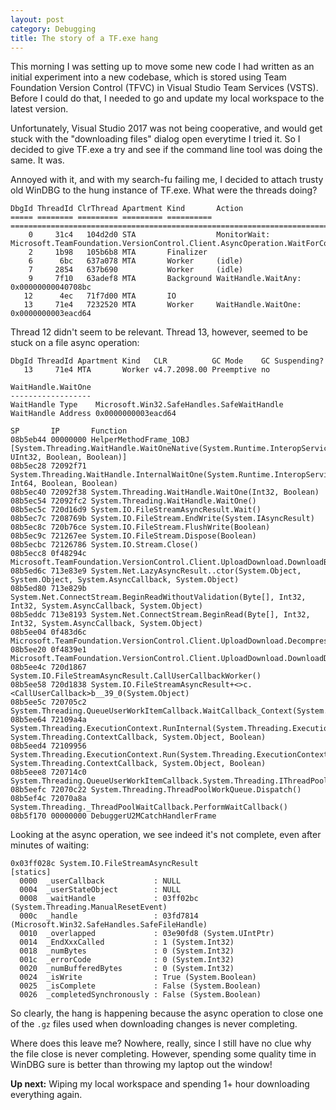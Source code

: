 ```yaml
---
layout: post
category: Debugging
title: The story of a TF.exe hang
---
```


This morning I was setting up to move some new code I had written as an initial experiment into a new codebase,
which is stored using Team Foundation Version Control (TFVC) in Visual Studio Team Services (VSTS). Before I could
do that, I needed to go and update my local workspace to the latest version.

Unfortunately, Visual Studio 2017 was not being cooperative, and would get stuck with the "downloading files" dialog open everytime I tried it.
So I decided to give TF.exe a try and see if the command line tool was doing the same. It was.

Annoyed with it, and with my search-fu failing me, I decided to attach trusty old WinDBG to the hung instance of TF.exe. What were the threads doing?

```
DbgId ThreadId ClrThread Apartment Kind       Action
===== ======== ========= ========= ========== ===================================================================================================
    0     31c4   104d2d0 STA                  MonitorWait: Microsoft.TeamFoundation.VersionControl.Client.AsyncOperation.WaitForCompletion(Int32)
    2     1b98   105b6b8 MTA       Finalizer  
    6      6bc   637a078 MTA       Worker     (idle)
    7     2854   637b690           Worker     (idle)
    9     7f10   63adef8 MTA       Background WaitHandle.WaitAny: 0x00000000040708bc
   12      4ec   71f7d00 MTA       IO         
   13     71e4   7232520 MTA       Worker     WaitHandle.WaitOne: 0x0000000003eacd64
``` 

Thread 12 didn't seem to be relevant. Thread 13, however, seemed to be stuck on a file async operation:

```
DbgId ThreadId Apartment Kind   CLR          GC Mode    GC Suspending?
   13     71e4 MTA       Worker v4.7.2098.00 Preemptive no

WaitHandle.WaitOne
------------------
WaitHandle Type    Microsoft.Win32.SafeHandles.SafeWaitHandle
WaitHandle Address 0x0000000003eacd64

SP       IP       Function
08b5eb44 00000000 HelperMethodFrame_1OBJ [System.Threading.WaitHandle.WaitOneNative(System.Runtime.InteropServices.SafeHandle, UInt32, Boolean, Boolean)]
08b5ec28 72092f71 System.Threading.WaitHandle.InternalWaitOne(System.Runtime.InteropServices.SafeHandle, Int64, Boolean, Boolean)
08b5ec40 72092f38 System.Threading.WaitHandle.WaitOne(Int32, Boolean)
08b5ec54 72092fc2 System.Threading.WaitHandle.WaitOne()
08b5ec5c 720d16d9 System.IO.FileStreamAsyncResult.Wait()
08b5ec7c 7208769b System.IO.FileStream.EndWrite(System.IAsyncResult)
08b5ec8c 720b76ce System.IO.FileStream.FlushWrite(Boolean)
08b5ec9c 721267ee System.IO.FileStream.Dispose(Boolean)
08b5ecbc 72126786 System.IO.Stream.Close()
08b5ecc8 0f48294c Microsoft.TeamFoundation.VersionControl.Client.UploadDownload.DownloadBeginReadCallback(System.IAsyncResult)
08b5ed6c 713e83e9 System.Net.LazyAsyncResult..ctor(System.Object, System.Object, System.AsyncCallback, System.Object)
08b5ed80 713e829b System.Net.ConnectStream.BeginReadWithoutValidation(Byte[], Int32, Int32, System.AsyncCallback, System.Object)
08b5eddc 713e8193 System.Net.ConnectStream.BeginRead(Byte[], Int32, Int32, System.AsyncCallback, System.Object)
08b5ee04 0f483d6c Microsoft.TeamFoundation.VersionControl.Client.UploadDownload.DecompressAndWriteChunk(DownloadAsyncResult)
08b5ee20 0f4839e1 Microsoft.TeamFoundation.VersionControl.Client.UploadDownload.DownloadDestBeginWriteCallback(System.IAsyncResult)
08b5ee4c 720d1867 System.IO.FileStreamAsyncResult.CallUserCallbackWorker()
08b5ee58 720d1838 System.IO.FileStreamAsyncResult+<>c.<CallUserCallback>b__39_0(System.Object)
08b5ee5c 720705c2 System.Threading.QueueUserWorkItemCallback.WaitCallback_Context(System.Object)
08b5ee64 72109a4a System.Threading.ExecutionContext.RunInternal(System.Threading.ExecutionContext, System.Threading.ContextCallback, System.Object, Boolean)
08b5eed4 72109956 System.Threading.ExecutionContext.Run(System.Threading.ExecutionContext, System.Threading.ContextCallback, System.Object, Boolean)
08b5eee8 720714c0 System.Threading.QueueUserWorkItemCallback.System.Threading.IThreadPoolWorkItem.ExecuteWorkItem()
08b5eefc 72070c22 System.Threading.ThreadPoolWorkQueue.Dispatch()
08b5ef4c 72070a8a System.Threading._ThreadPoolWaitCallback.PerformWaitCallback()
08b5f170 00000000 DebuggerU2MCatchHandlerFrame
```

Looking at the async operation, we see indeed it's not complete, even after minutes of waiting:

```
0x03ff028c System.IO.FileStreamAsyncResult
[statics]
  0000  _userCallback           : NULL
  0004  _userStateObject        : NULL
  0008  _waitHandle             : 03ff02bc (System.Threading.ManualResetEvent)
  000c  _handle                 : 03fd7814 (Microsoft.Win32.SafeHandles.SafeFileHandle)
  0010  _overlapped             : 03e90fd8 (System.UIntPtr)
  0014  _EndXxxCalled           : 1 (System.Int32)
  0018  _numBytes               : 0 (System.Int32)
  001c  _errorCode              : 0 (System.Int32)
  0020  _numBufferedBytes       : 0 (System.Int32)
  0024  _isWrite                : True (System.Boolean)
  0025  _isComplete             : False (System.Boolean)
  0026  _completedSynchronously : False (System.Boolean)
```

So clearly, the hang is happening because the async operation to close one of the `.gz` files used when downloading changes is never completing.

Where does this leave me? Nowhere, really, since I still have no clue why the file close is never completing. However, spending some quality time in WinDBG sure is better than throwing my laptop out the window!

__Up next:__ Wiping my local workspace and spending 1+ hour downloading everything again.